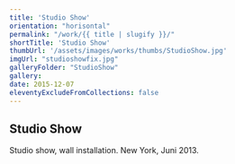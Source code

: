 ```yaml
---
title: 'Studio Show'
orientation: "horisontal"
permalink: "/work/{{ title | slugify }}/"
shortTitle: 'Studio Show'
thumbUrl: '/assets/images/works/thumbs/StudioShow.jpg'
imgUrl: "studioshowfix.jpg"
galleryFolder: "StudioShow"
gallery:
date: 2015-12-07
eleventyExcludeFromCollections: false
---
```



<div class="Txt">
  <h2>Studio Show</h2>
  <p>Studio show, wall installation.&nbsp;New York, Juni 2013.</p>
</div>